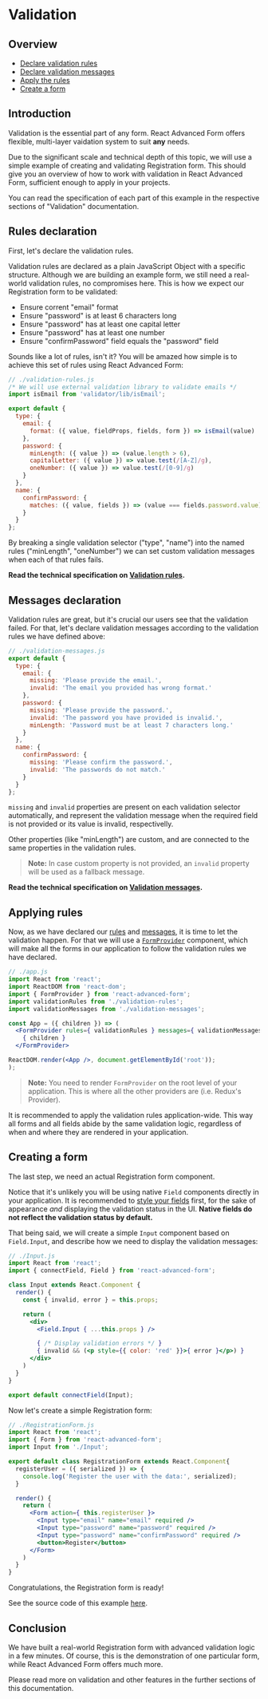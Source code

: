 # Validation

## Overview
* [Declare validation rules](#rules-declaration)
* [Declare validation messages](#messages-declaration)
* [Apply the rules](#applying-rules)
* [Create a form](#creating-a-form)

## Introduction
Validation is the essential part of any form. React Advanced Form offers flexible, multi-layer vaidation system to suit **any** needs.

Due to the significant scale and technical depth of this topic, we will use a simple example of creating and validating Registration form. This should give you an overview of how to work with validation in React Advanced Form, sufficient enough to apply in your projects.

You can read the specification of each part of this example in the respective sections of "Validation" documentation.

## Rules declaration
First, let's declare the validation rules.

Validation rules are declared as a plain JavaScript Object with a specific structure. Although we are building an example form, we still need a real-world validation rules, no compromises here. This is how we expect our Registration form to be validated:

* Ensure corrent "email" format
* Ensure "password" is at least 6 characters long
* Ensure "password" has at least one capital letter
* Ensure "password" has at least one number
* Ensure "confirmPassword" field equals the "password" field

Sounds like a lot of rules, isn't it? You will be amazed how simple is to achieve this set of rules using React Advanced Form:

```js
// ./validation-rules.js
/* We will use external validation library to validate emails */
import isEmail from 'validator/lib/isEmail';

export default {
  type: {
    email: {
      format: ({ value, fieldProps, fields, form }) => isEmail(value)
    },
    password: {
      minLength: ({ value }) => (value.length > 6),
      capitalLetter: ({ value }) => value.test(/[A-Z]/g),
      oneNumber: ({ value }) => value.test(/[0-9]/g)
    }
  },
  name: {
    confirmPassword: {
      matches: ({ value, fields }) => (value === fields.password.value)
    }
  }
};
```

By breaking a single validation selector ("type", "name") into the named rules ("minLength", "oneNumber") we can set custom validation messages when each of that rules fails.

**Read the technical specification on [Validation rules](./validation-rules.md).**

## Messages declaration
Validation rules are great, but it's crucial our users see that the validation failed. For that, let's declare validation messages according to the validation rules we have defined above:

```js
// ./validation-messages.js
export default {
  type: {
    email: {
      missing: 'Please provide the email.',
      invalid: 'The email you provided has wrong format.'
    },
    password: {
      missing: 'Please provide the password.',
      invalid: 'The password you have provided is invalid.',
      minLength: 'Password must be at least 7 characters long.'
    }
  },
  name: {
    confirmPassword: {
      missing: 'Please confirm the password.',
      invalid: 'The passwords do not match.'
    }
  }
};
```

`missing` and `invalid` properties are present on each validation selector automatically, and represent the validation message when the required field is not provided or its value is invalid, respectivelly.

Other properties (like "minLength") are custom, and are connected to the same properties in the validation rules.

> **Note:** In case custom property is not provided, an `invalid` property will be used as a fallback message.

**Read the technical specification on [Validation messages](./validation-messages.md).**

## Applying rules
Now, as we have declared our [rules](#rules-declaration) and [messages](#messages-declaration), it is time to let the validation happen. For that we will use a [`FormProvider`](../components/formprovider.md) component, which will make all the forms in our application to follow the validation rules we have declared.

```jsx
// ./app.js
import React from 'react';
import ReactDOM from 'react-dom';
import { FormProvider } from 'react-advanced-form';
import validationRules from './validation-rules';
import validationMessages from './validation-messages';

const App = ({ children }) => (
  <FormProvider rules={ validationRules } messages={ validationMessages }>
    { children }
  </FormProvider>

ReactDOM.render(<App />, document.getElementById('root'));
);
```

> **Note:** You need to render `FormProvider` on the root level of your application. This is where all the other providers are (i.e. Redux's Provider).

It is recommended to apply the validation rules application-wide. This way all forms and all fields abide by the same validation logic, regardless of when and where they are rendered in your application.

## Creating a form
The last step, we need an actual Registration form component.

Notice that it's unlikely you will be using native `Field` components directly in your application. It is recommended to [style your fields](../general/customization.md#custom-styling) first, for the sake of appearance *and* displaying the validation status in the UI. **Native fields do not reflect the validation status by default.**

That being said, we will create a simple `Input` component based on `Field.Input`, and describe how we need to display the validation messages:

```jsx
// ./Input.js
import React from 'react';
import { connectField, Field } from 'react-advanced-form';

class Input extends React.Component {
  render() {
    const { invalid, error } = this.props;

    return (
      <div>
        <Field.Input { ...this.props } />

        { /* Display validation errors */ }
        { invalid && (<p style={{ color: 'red' }}>{ error }</p>) }
      </div>
    )
  }
}

export default connectField(Input);
```

Now let's create a simple Registration form:

```jsx
// ./RegistrationForm.js
import React from 'react';
import { Form } from 'react-advanced-form';
import Input from './Input';

export default class RegistrationForm extends React.Component{
  registerUser = ({ serialized }) => {
    console.log('Register the user with the data:', serialized);
  }

  render() {
    return (
      <Form action={ this.registerUser }>
        <Input type="email" name="email" required />
        <Input type="password" name="password" required />
        <Input type="password" name="confirmPassword" required />
        <button>Register</button>
      </Form>
    )
  }
}
```

Congratulations, the Registration form is ready!

See the source code of this example [here]().

## Conclusion
We have built a real-world Registration form with advanced validation logic in a few minutes. Of course, this is the demonstration of one particular form, while React Advanced Form offers much more.

Please read more on validation and other features in the further sections of this documentation.

